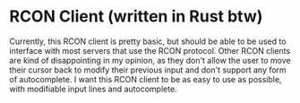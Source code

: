 # RCON Client (written in Rust btw)

Currently, this RCON client is pretty basic, but should be able to be used to interface with most servers that use the RCON protocol. Other RCON clients are kind of disappointing in my opinion, as they don't allow the user to move their cursor back to modify their previous input and don't support any form of autocomplete. I want this RCON client to be as easy to use as possible, with modifiable input lines and autocomplete.
